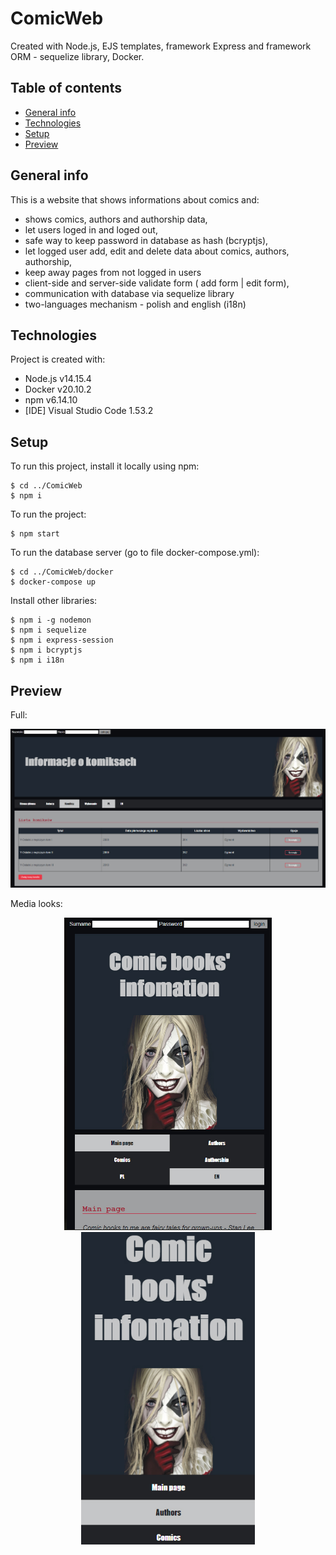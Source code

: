 # ComicWeb
Created with Node.js, EJS templates, framework Express and framework ORM - sequelize library, Docker.


## Table of contents
* [General info](#general-info)
* [Technologies](#technologies)
* [Setup](#setup)
* [Preview](#preview)

## General info
This is a website that shows informations about comics and: 
* shows comics, authors and authorship data,
* let users loged in and loged out,
* safe way to keep password in database as hash (bcryptjs),
* let logged user add, edit and delete data about comics, authors, authorship,
* keep away pages from not logged in users
* client-side and server-side validate form ( add form | edit form),
* communication with database via sequelize library
* two-languages mechanism - polish and english (i18n)

## Technologies
Project is created with:
* Node.js v14.15.4
* Docker v20.10.2
* npm v6.14.10
* [IDE] Visual Studio Code 1.53.2


## Setup
To run this project, install it locally using npm:
```
$ cd ../ComicWeb
$ npm i
```
To run the project:
```
$ npm start
```
To run the database server (go to file docker-compose.yml):
```
$ cd ../ComicWeb/docker
$ docker-compose up
```
Install other libraries:
```
$ npm i -g nodemon        
$ npm i sequelize
$ npm i express-session
$ npm i bcryptjs
$ npm i i18n
```

## Preview
Full:
<p align="center">
<img src="img-preview/1.jpg" width="700">
</p>
Media looks:
<p align="center">
<img src="img-preview/2.jpg" height="500">
<img src="img-preview/3.jpg" height="500">
<p>

